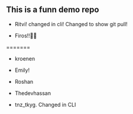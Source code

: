 ## This is a funn demo repo

- Ritvi! changed in cli! Changed to show git pull!

- Firos!!🙌🏻

=======

- kroenen

- Emily!

- Roshan
- Thedevhassan

- tnz_tkyg. Changed in CLI
